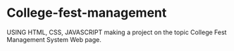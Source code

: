 # College-fest-management
USING HTML, CSS, JAVASCRIPT making a project on the topic College Fest Management System Web page.
